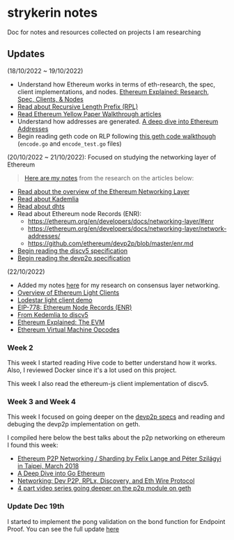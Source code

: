 # strykerin notes

Doc for notes and resources collected on projects I am researching

## Updates

(18/10/2022 ~ 19/10/2022)

- Understand how Ethereum works in terms of eth-research, the spec, client implementations, and nodes. [Ethereum Explained: Research, Spec, Clients, & Nodes](https://www.youtube.com/watch?v=vzgNqO_obH4)
- [Read about Recursive Length Prefix (RPL)](https://medium.com/coinmonks/data-structure-in-ethereum-episode-1-recursive-length-prefix-rlp-encoding-decoding-d1016832f919)
- [Read Ethereum Yellow Paper Walkthrough articles](https://www.lucassaldanha.com/ethereum-yellow-paper-walkthrough-1/)
- Understand how addresses are generated. [A deep dive into Ethereum Addresses](https://www.youtube.com/watch?v=VRVAiVBNQ_E)
- Begin reading geth code on RLP following [this geth code walkthough](https://www.youtube.com/watch?v=ec6TxiGE_s8&t=635s) (`encode.go` and `encode_test.go` files)

(20/10/2022 ~ 21/10/2022): Focused on studying the networking layer of Ethereum

> [Here are my notes](https://hackmd.io/@jjeynlY4TTyXAPDIkvF7Rg/BJ5MhDWNs) from the research on the articles below:

- [Read about the overview of the Ethereum Networking Layer](https://ethereum.org/en/developers/docs/networking-layer/)
- [Read about Kademlia](https://medium.com/coinmonks/a-brief-overview-of-kademlia-and-its-use-in-various-decentralized-platforms-da08a7f72b8f)
- [Read about dhts](https://en.wikipedia.org/wiki/Distributed_hash_table)
- Read about Ethereum node Records (ENR):
  - <https://ethereum.org/en/developers/docs/networking-layer/#enr>
  - <https://ethereum.org/en/developers/docs/networking-layer/network-addresses/>
  - <https://github.com/ethereum/devp2p/blob/master/enr.md>
- [Begin reading the discv5 specification](https://github.com/ethereum/devp2p/blob/master/discv5/discv5.md)
- [Begin reading the devp2p specification](https://github.com/ethereum/devp2p)

(22/10/2022)

- Added my notes [here](https://hackmd.io/@jjeynlY4TTyXAPDIkvF7Rg/BJ5MhDWNs) for my research on consensus layer networking.
- [Overview of Ethereum Light Clients](https://www.youtube.com/watch?v=zxQvEEY9e4k)
- [Lodestar light client demo](https://www.youtube.com/watch?v=fTd9IQO7GOE)
- [EIP-778: Ethereum Node Records (ENR)](https://eips.ethereum.org/EIPS/eip-778)
- [From Kedemlia to discv5](https://vac.dev/kademlia-to-discv5)
- [Ethereum Explained: The EVM](https://www.youtube.com/watch?v=kCswGz9naZg)
- [Ethereum Virtual Machine Opcodes](https://ethervm.io/)

### Week 2

This week I started reading Hive code to better understand how it works. Also, I reviewed Docker since it's a lot used on this project.

This week I also read the ethereum-js client implementation of discv5.

### Week 3 and Week 4

This week I focused on going deeper on the [devp2p specs](https://github.com/ethereum/devp2p) and reading and debuging the devp2p implementation on geth.

I compiled here below the best talks about the p2p networking on ethereum I found this week:

- [Ethereum P2P Networking / Sharding by Felix Lange and Péter Szilágyi in Taipei, March 2018](https://www.youtube.com/watch?v=qJA6J0mP73w)
- [A Deep Dive into Go Ethereum](https://www.youtube.com/watch?v=c4N79UXZqSc&t=133s)
- [Networking: Dev P2P, RPLx, Discovery, and Eth Wire Protocol](https://www.youtube.com/watch?v=CncTBr_a1Zk&t=654s)
- [4 part video series going deeper on the p2p module on geth](https://www.youtube.com/watch?v=SRG1wzzSdes)

### Update Dec 19th

I started to implement the pong validation on the bond function for Endpoint Proof. You can see the full update [here](https://hackmd.io/8LLt1xaISAGFQDRgxt9G0Q)
